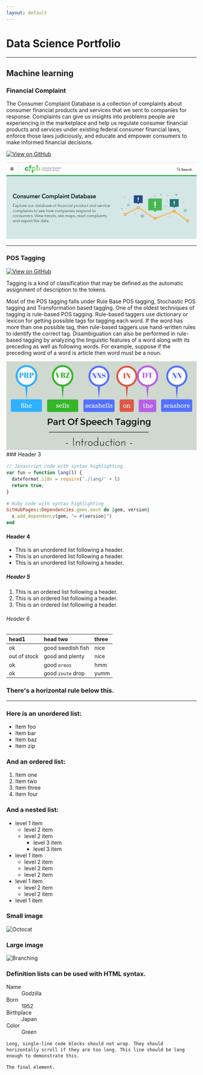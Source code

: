 ```yaml
---
layout: default
---
```


# Data Science Portfolio
---
## Machine learning

### Financial Complaint

The Consumer Complaint Database is a collection of complaints about consumer financial products and services that we sent to companies for response. Complaints can give us insights into problems people are experiencing in the marketplace and help us regulate consumer financial products and services under existing federal consumer financial laws, enforce those laws judiciously, and educate and empower consumers to make informed financial decisions.


[![View on GitHub](https://img.shields.io/badge/GitHub-View_on_GitHub-blue?logo=GitHub)](https://github.com/sushantsur23/finance-complaint.git)

<center><img src="assets/img/project1.png"/></center>

---
### POS Tagging

[![View on GitHub](https://img.shields.io/badge/GitHub-View_on_GitHub-blue?logo=GitHub)](https://github.com/sushantsur23/POS_Tagging)

Tagging is a kind of classification that may be defined as the automatic assignment of description to the tokens.

Most of the POS tagging falls under Rule Base POS tagging, Stochastic POS tagging and Transformation based tagging.
One of the oldest techniques of tagging is rule-based POS tagging. Rule-based taggers use dictionary or lexicon for getting possible tags for tagging each word. If the word has more than one possible tag, then rule-based taggers use hand-written rules to identify the correct tag. Disambiguation can also be performed in rule-based tagging by analyzing the linguistic features of a word along with its preceding as well as following words. For example, suppose if the preceding word of a word is article then word must be a noun.


<center><img src="assets/img/project2.png"/></center>
### Header 3

```js
// Javascript code with syntax highlighting.
var fun = function lang(l) {
  dateformat.i18n = require('./lang/' + l)
  return true;
}
```

```ruby
# Ruby code with syntax highlighting
GitHubPages::Dependencies.gems.each do |gem, version|
  s.add_dependency(gem, "= #{version}")
end
```

#### Header 4

*   This is an unordered list following a header.
*   This is an unordered list following a header.
*   This is an unordered list following a header.

##### Header 5

1.  This is an ordered list following a header.
2.  This is an ordered list following a header.
3.  This is an ordered list following a header.

###### Header 6

| head1        | head two          | three |
|:-------------|:------------------|:------|
| ok           | good swedish fish | nice  |
| out of stock | good and plenty   | nice  |
| ok           | good `oreos`      | hmm   |
| ok           | good `zoute` drop | yumm  |

### There's a horizontal rule below this.

* * *

### Here is an unordered list:

*   Item foo
*   Item bar
*   Item baz
*   Item zip

### And an ordered list:

1.  Item one
1.  Item two
1.  Item three
1.  Item four

### And a nested list:

- level 1 item
  - level 2 item
  - level 2 item
    - level 3 item
    - level 3 item
- level 1 item
  - level 2 item
  - level 2 item
  - level 2 item
- level 1 item
  - level 2 item
  - level 2 item
- level 1 item

### Small image

![Octocat](https://github.githubassets.com/images/icons/emoji/octocat.png)

### Large image

![Branching](https://guides.github.com/activities/hello-world/branching.png)


### Definition lists can be used with HTML syntax.

<dl>
<dt>Name</dt>
<dd>Godzilla</dd>
<dt>Born</dt>
<dd>1952</dd>
<dt>Birthplace</dt>
<dd>Japan</dd>
<dt>Color</dt>
<dd>Green</dd>
</dl>

```
Long, single-line code blocks should not wrap. They should horizontally scroll if they are too long. This line should be long enough to demonstrate this.
```

```
The final element.
```

